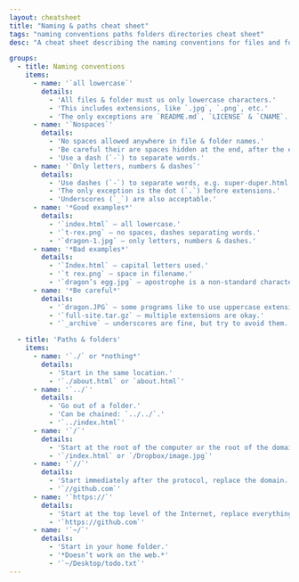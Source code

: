 ```yaml
---
layout: cheatsheet
title: "Naming & paths cheat sheet"
tags: "naming conventions paths folders directories cheat sheet"
desc: "A cheat sheet describing the naming conventions for files and folders & path structure."

groups:
  - title: Naming conventions
    items:
      - name: '`all lowercase`'
        details:
          - 'All files & folder must us only lowercase characters.'
          - 'This includes extensions, like `.jpg`, `.png`, etc.'
          - 'The only exceptions are `README.md`, `LICENSE` & `CNAME`.'
      - name: '`Nospaces`'
        details:
          - 'No spaces allowed anywhere in file & folder names.'
          - 'Be careful their are spaces hidden at the end, after the extension.'
          - 'Use a dash (`-`) to separate words.'
      - name: '`Only letters, numbers & dashes`'
        details:
          - 'Use dashes (`-`) to separate words, e.g. super-duper.html.'
          - 'The only exception is the dot (`.`) before extensions.'
          - 'Underscores (`_`) are also acceptable.'
      - name: '*Good examples*'
        details:
          - '`index.html` — all lowercase.'
          - '`t-rex.png` — no spaces, dashes separating words.'
          - '`dragon-1.jpg` — only letters, numbers & dashes.'
      - name: '*Bad examples*'
        details:
          - '`Index.html` — capital letters used.'
          - '`t rex.png` — space in filename.'
          - '`dragon’s egg.jpg` — apostrophe is a non-standard character.'
      - name: '*Be careful*'
        details:
          - '`dragon.JPG` — some programs like to use uppercase extensions—*change them to lowercase*.'
          - '`full-site.tar.gz` — multiple extensions are okay.'
          - '`_archive` — underscores are fine, but try to avoid them.'

  - title: 'Paths & folders'
    items:
      - name: '`./` or *nothing*'
        details:
          - 'Start in the same location.'
          - '`./about.html` or `about.html`'
      - name: '`../`'
        details:
          - 'Go out of a folder.'
          - 'Can be chained: `../../`.'
          - '`../index.html`'
      - name: '`/`'
        details:
          - 'Start at the root of the computer or the root of the domain.'
          - '`/index.html` or `/Dropbox/image.jpg`'
      - name: '`//`'
        details:
          - 'Start immediately after the protocol, replace the domain.'
          - '`//github.com`'
      - name: '`https://`'
        details:
          - 'Start at the top level of the Internet, replace everything.'
          - '`https://github.com`'
      - name: '`~/`'
        details:
          - 'Start in your home folder.'
          - '*Doesn’t work on the web.*'
          - '`~/Desktop/todo.txt`'
---
```

